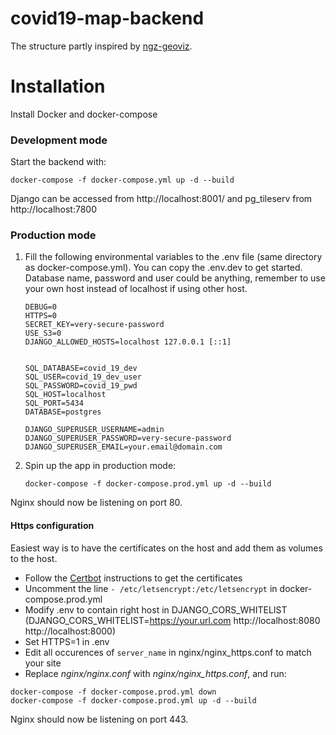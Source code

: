 covid19-map-backend
===================

The structure partly inspired by [ngz-geoviz](https://github.com/GispoCoding/ngz-geoviz/tree/master/ngz-geoviz).

# Installation

Install Docker and docker-compose

### Development mode

Start the backend with:

```shell script
docker-compose -f docker-compose.yml up -d --build
``` 

Django can be accessed from http://localhost:8001/ and pg_tileserv from http://localhost:7800


### Production mode
1. Fill the following environmental variables to the .env file (same directory as docker-compose.yml).
You can copy the .env.dev to get started. 
Database name, password and user could be anything, remember to use your own 
host instead of localhost if using other host.

    ```shell script
    DEBUG=0
    HTTPS=0
    SECRET_KEY=very-secure-password
    USE_S3=0 
    DJANGO_ALLOWED_HOSTS=localhost 127.0.0.1 [::1]
   
       
    SQL_DATABASE=covid_19_dev
    SQL_USER=covid_19_dev_user
    SQL_PASSWORD=covid_19_pwd
    SQL_HOST=localhost
    SQL_PORT=5434
    DATABASE=postgres
    
    DJANGO_SUPERUSER_USERNAME=admin
    DJANGO_SUPERUSER_PASSWORD=very-secure-password
    DJANGO_SUPERUSER_EMAIL=your.email@domain.com
    ```

2. Spin up the app in production mode:

    ```shell script
    docker-compose -f docker-compose.prod.yml up -d --build
    ```

Nginx should now be listening on port 80.

#### Https configuration
Easiest way is to have the certificates on the host and add them as volumes to the host.
* Follow the [Certbot](https://certbot.eff.org/lets-encrypt/ubuntubionic-nginx) instructions to get the certificates
* Uncomment the line `- /etc/letsencrypt:/etc/letsencrypt` in docker-compose.prod.yml
* Modify .env to contain right host in DJANGO_CORS_WHITELIST (DJANGO_CORS_WHITELIST=https://your.url.com http://localhost:8080 http://localhost:8000)
* Set HTTPS=1 in .env 
* Edit all occurences of `server_name` in nginx/nginx_https.conf to match your site
* Replace *nginx/nginx.conf* with *nginx/nginx_https.conf*, and run:

```shell script
docker-compose -f docker-compose.prod.yml down
docker-compose -f docker-compose.prod.yml up -d --build
```

Nginx should now be listening on port 443.
